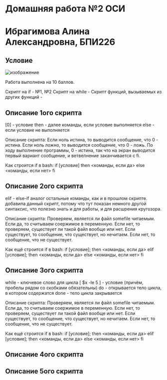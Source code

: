 # Домашняя работа №2 ОСИ
# Ибрагимова Алина Александровна, БПИ226
## Условие
![изображение](https://github.com/AlinaMalinafff/OSI/assets/150148650/f9ba7dc0-c1e9-4164-b686-315630a6d21c)

Работа выполнена на 10 баллов.

Скрипт на if - №1, №2
Скрипт на while - 
Скрипт функций, вызываемых из других функций - 

## Описание 1ого скрипта
[0] - условие
then - далее команды, если условие выполняется
else - если условие не выполняется

Описание скрипта:
Если ноль истина, то выводится сообщение, что 0 - истина.
Если ноль ложно, то выводится сообщение, что 0 - ложь.
По ходу выполнение программы, 0 - истина, так что на экран выводится первый вариант сообщение, и ветвелнение заканчивается с fi.

Как строится if в bash:
if [условие]
then
  <команды, если да>
else
  <команды, если нет>
fi

## Описание 2ого скрипта
elif - else-if аналог
остальные команды, как и в прошлом скрипте.
добавила данный скрипт, потому что тут показан немного другой синтаксис, что полезно знать и для работы, и для расшрения кругозора.

Описание скрипта:
Проверяем, является ли файл somefile читаемым. Если да, то считываем соержимое в переменную. Если нет, то проверяем, существует ли такой файл вообще или нет. Если существует, то сообщение, что существует, но нечитаем. Если нет, то сообщение, что не существует.

Как ещё строится if в bash:
if [условие]; then
  <команды, если да>
elif [условие]; then
  <команды, если да>
else
  <команды, если нет>
fi

## Описание 3ого скрипта
while - ключевое слово для цикла
[ $x -le 5 ] - условие (причём, пробелы рядом со скобками обязательны)
do - открывается тело цикла, в котором содержатся
done - тело цикла закрывается

Описание скрипта:
Проверяем, является ли файл somefile читаемым. Если да, то считываем соержимое в переменную. Если нет, то проверяем, существует ли такой файл вообще или нет. Если существует, то сообщение, что существует, но нечитаем. Если нет, то сообщение, что не существует.

Как ещё строится if в bash:
if [условие]; then
  <команды, если да>
elif [условие]; then
  <команды, если да>
else
  <команды, если нет>
fi

## Описание 4ого скрипта
## Описание 5ого скрипта
